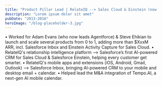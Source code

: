 ```yaml
---
title: "Product Pillar Lead | RelateIQ --> Sales Cloud & Einstein (now Agentforce)"
description: "Lorem ipsum dolor sit amet"
pubDate: "2013-2016"
heroImage: "/blog-placeholder-3.jpg"
---
```


• Worked for Adam Evans (who now leads Agentforce) & Steve Ehikian to launch and scale several products from 0 to 1, adding more than $XxxM ARR, incl. Salesforce Inbox and Einstein Activity Capture for Sales Cloud.
• RelateIQ's relationship intelligence platform --> Salesforce’s first AI-powered CRM for Sales Cloud & Salesforce Einstein, helping every customer get smarter.
• RelateIQ's mobile apps and extensions (iOS, Android, Gmail, Outlook) --> Salesforce Inbox, bringing AI-powered CRM to your mobile and desktop email + calendar. 
• Helped lead the M&A integration of Tempo.AI, a next-gen AI mobile calendar.
